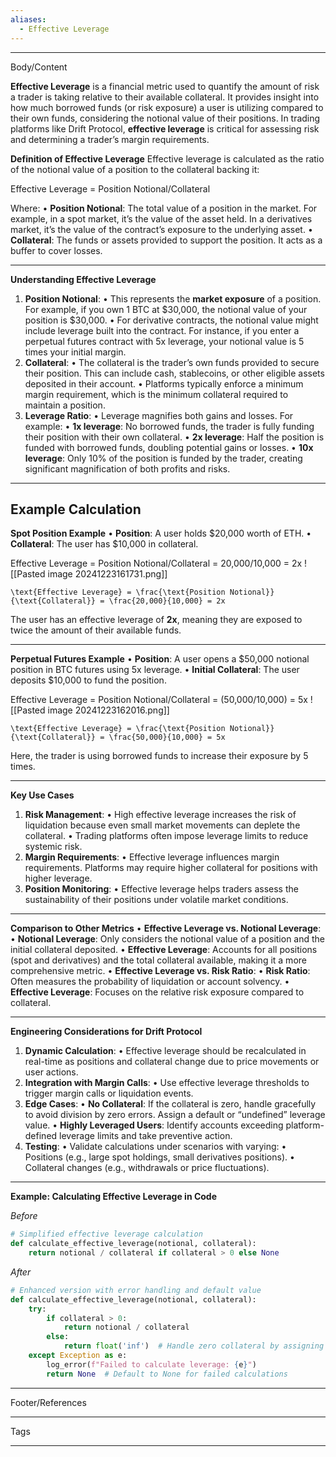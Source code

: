 ```yaml
---
aliases:
  - Effective Leverage
---
```

___
Body/Content

**Effective Leverage** is a financial metric used to quantify the amount of risk a trader is taking relative to their available collateral. It provides insight into how much borrowed funds (or risk exposure) a user is utilizing compared to their own funds, considering the notional value of their positions. In trading platforms like Drift Protocol, **effective leverage** is critical for assessing risk and determining a trader’s margin requirements.

**Definition of Effective Leverage**
Effective leverage is calculated as the ratio of the notional value of a position to the collateral backing it:

Effective Leverage = Position Notional/Collateral

Where:
	• **Position Notional**: The total value of a position in the market. For example, in a spot market, it’s the value of the asset held. In a derivatives market, it’s the value of the contract’s exposure to the underlying asset.
	• **Collateral**: The funds or assets provided to support the position. It acts as a buffer to cover losses.

---

**Understanding Effective Leverage**

1. **Position Notional**:
	• This represents the **market exposure** of a position. For example, if you own 1 BTC at $30,000, the notional value of your position is $30,000.
	• For derivative contracts, the notional value might include leverage built into the contract. For instance, if you enter a perpetual futures contract with 5x leverage, your notional value is 5 times your initial margin.
2. **Collateral**:
	• The collateral is the trader’s own funds provided to secure their position. This can include cash, stablecoins, or other eligible assets deposited in their account.
	• Platforms typically enforce a minimum margin requirement, which is the minimum collateral required to maintain a position.
3. **Leverage Ratio**:
	• Leverage magnifies both gains and losses. For example:
	• **1x leverage**: No borrowed funds, the trader is fully funding their position with their own collateral.
	• **2x leverage**: Half the position is funded with borrowed funds, doubling potential gains or losses.
	• **10x leverage**: Only 10% of the position is funded by the trader, creating significant magnification of both profits and risks.

---

## **Example Calculation**

**Spot Position Example**
	• **Position**: A user holds $20,000 worth of ETH.
	• **Collateral**: The user has $10,000 in collateral.

Effective Leverage = Position Notional/Collateral = 20,000/10,000 = 2x
![[Pasted image 20241223161731.png]]  
  ```
\text{Effective Leverage} = \frac{\text{Position Notional}}{\text{Collateral}} = \frac{20,000}{10,000} = 2x
```

The user has an effective leverage of **2x**, meaning they are exposed to twice the amount of their available funds.

---

**Perpetual Futures Example**
	• **Position**: A user opens a $50,000 notional position in BTC futures using 5x leverage.
	• **Initial Collateral**: The user deposits $10,000 to fund the position.

Effective Leverage = Position Notional/Collateral = (50,000/10,000) = 5x
![[Pasted image 20241223162016.png]]

```
\text{Effective Leverage} = \frac{\text{Position Notional}}{\text{Collateral}} = \frac{50,000}{10,000} = 5x
```

Here, the trader is using borrowed funds to increase their exposure by 5 times.

---

**Key Use Cases**
1. **Risk Management**:
	• High effective leverage increases the risk of liquidation because even small market movements can deplete the collateral.
	• Trading platforms often impose leverage limits to reduce systemic risk.
2. **Margin Requirements**:
	• Effective leverage influences margin requirements. Platforms may require higher collateral for positions with higher leverage.
3. **Position Monitoring**:
	• Effective leverage helps traders assess the sustainability of their positions under volatile market conditions.

---
**Comparison to Other Metrics**
	• **Effective Leverage vs. Notional Leverage**:
		• **Notional Leverage**: Only considers the notional value of a position and the initial collateral deposited.
		• **Effective Leverage**: Accounts for all positions (spot and derivatives) and the total collateral available, making it a more comprehensive metric.
	• **Effective Leverage vs. Risk Ratio**:
		• **Risk Ratio**: Often measures the probability of liquidation or account solvency.
		• **Effective Leverage**: Focuses on the relative risk exposure compared to collateral.

---
**Engineering Considerations for Drift Protocol**

1. **Dynamic Calculation**:
	• Effective leverage should be recalculated in real-time as positions and collateral change due to price movements or user actions.
2. **Integration with Margin Calls**:
	• Use effective leverage thresholds to trigger margin calls or liquidation events.
3. **Edge Cases**:
	• **No Collateral**: If the collateral is zero, handle gracefully to avoid division by zero errors. Assign a default or “undefined” leverage value.
	• **Highly Leveraged Users**: Identify accounts exceeding platform-defined leverage limits and take preventive action.
4. **Testing**:
	• Validate calculations under scenarios with varying:
	• Positions (e.g., large spot holdings, small derivatives positions).
	• Collateral changes (e.g., withdrawals or price fluctuations).

---

**Example: Calculating Effective Leverage in Code**

*Before*
```python
# Simplified effective leverage calculation
def calculate_effective_leverage(notional, collateral):
    return notional / collateral if collateral > 0 else None
```

*After*
```python
# Enhanced version with error handling and default value
def calculate_effective_leverage(notional, collateral):
    try:
        if collateral > 0:
            return notional / collateral
        else:
            return float('inf')  # Handle zero collateral by assigning infinite leverage
    except Exception as e:
        log_error(f"Failed to calculate leverage: {e}")
        return None  # Default to None for failed calculations
```

___
Footer/References

___
Tags

___